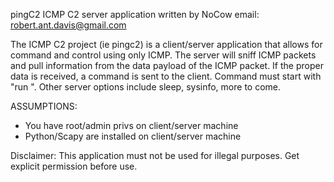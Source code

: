 pingC2 ICMP C2 server application
written by NoCow 
email: robert.ant.davis@gmail.com

The ICMP C2 project (ie pingc2) is a client/server application that allows for command and control using only ICMP. The server will sniff ICMP packets and pull information from the data payload of the ICMP packet. 
If the proper data is received, a command is sent to the client. Command must 
start with "run <command>". Other server options include sleep, sysinfo, more to come.

ASSUMPTIONS:
* You have root/admin privs on client/server machine
* Python/Scapy are installed on client/server machine

Disclaimer: This application must not be used for illegal purposes. Get explicit permission before use.
